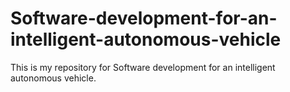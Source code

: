 # Software-development-for-an-intelligent-autonomous-vehicle
This is my repository for Software development for an intelligent autonomous vehicle.
